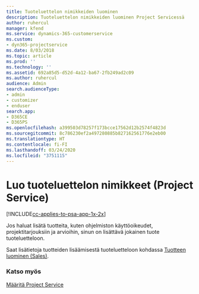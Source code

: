 ```yaml
---
title: Tuoteluettelon nimikkeiden luominen
description: Tuoteluettelon nimikkeiden luominen Project Servicessä
author: ruhercul
manager: kfend
ms.service: dynamics-365-customerservice
ms.custom:
- dyn365-projectservice
ms.date: 8/03/2018
ms.topic: article
ms.prod: ''
ms.technology: ''
ms.assetid: 692a85d5-d52d-4a12-ba67-2fb249ad2c09
ms.author: ruhercul
audience: Admin
search.audienceType:
- admin
- customizer
- enduser
search.app:
- D365CE
- D365PS
ms.openlocfilehash: a399503d78257f173bcce17562d12b2574f4823d
ms.sourcegitcommit: 8c786230ef2a497280885b827162561776e2eb00
ms.translationtype: HT
ms.contentlocale: fi-FI
ms.lasthandoff: 03/24/2020
ms.locfileid: "3751115"
---
```

# <a name="create-product-catalog-items-project-service"></a>Luo tuoteluettelon nimikkeet (Project Service)

[!INCLUDE[cc-applies-to-psa-app-1x-2x](../includes/cc-applies-to-psa-app-1x-2x.md)]

Jos haluat lisätä tuotteita, kuten ohjelmiston käyttöoikeudet, projektitarjouksiin ja arvioihin, sinun on lisättävä jokainen tuote tuoteluetteloon.  
  
 Saat lisätietoja tuotteiden lisäämisestä tuoteluetteloon kohdassa [Tuotteen luominen (Sales)](../sales-enterprise/create-product-sales.md).  
  
### <a name="see-also"></a>Katso myös  
 [Määritä Project Service](../project-service/configure.md)
